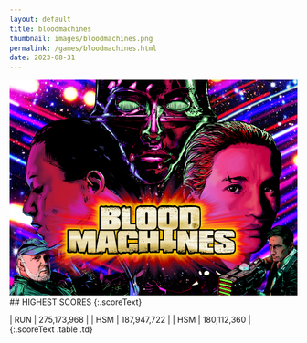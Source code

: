 ```yaml
---
layout: default
title: bloodmachines
thumbnail: images/bloodmachines.png
permalink: /games/bloodmachines.html
date: 2023-08-31
---
```


<img src="../images/bloodmachines.png" class="gameThumbnail img-fluid mx-auto align-middle">
## HIGHEST SCORES
{:.scoreText}

| RUN | 275,173,968 | 
| HSM | 187,947,722 | 
| HSM | 180,112,360 | 
{:.scoreText .table .td}
